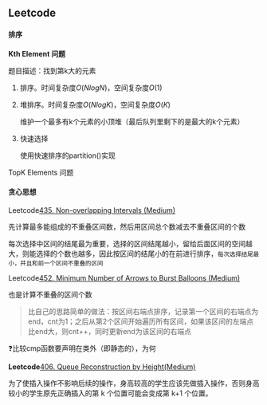 ## Leetcode

#### 排序

**Kth Element 问题**

题目描述：找到第k大的元素

1. 排序。时间复杂度$O(NlogN)$，空间复杂度$O(1)$

2. 堆排序。时间复杂度$O(NlogK)$，空间复杂度$O(K)$

   维护一个最多有k个元素的小顶堆（最后队列里剩下的是最大的k个元素）

3. 快速选择

   使用快速排序的partition()实现

TopK Elements 问题

#### 贪心思想

Leetcode[435. Non-overlapping Intervals (Medium)](https://leetcode.com/problems/non-overlapping-intervals/description/)

先计算最多能组成的不重叠区间数，然后用区间总个数减去不重叠区间的个数

每次选择中区间的结尾最为重要，选择的区间结尾越小，留给后面区间的空间越大，则能选择的个数也越多，因此按区间的结尾小的在前进行排序，`每次选择结尾最小，并且和前一个区间不重叠的区间`

Leetcode[452. Minimum Number of Arrows to Burst Balloons (Medium)](https://leetcode.com/problems/minimum-number-of-arrows-to-burst-balloons/description/)

也是计算不重叠的区间个数

> 比自己的思路简单的做法：按区间右端点排序，记录第一个区间的右端点为end，cnt为1；之后从第2个区间开始遍历所有区间，如果该区间的左端点比end大，则cnt++，同时更新end为该区间的右端点

:question:比较cmp函数要声明在类外（即静态的），为何

**Leetcode**[406. Queue Reconstruction by Height(Medium)](https://leetcode.com/problems/queue-reconstruction-by-height/description/)

为了使插入操作不影响后续的操作，身高较高的学生应该先做插入操作，否则身高较小的学生原先正确插入的第 k 个位置可能会变成第 k+1 个位置。